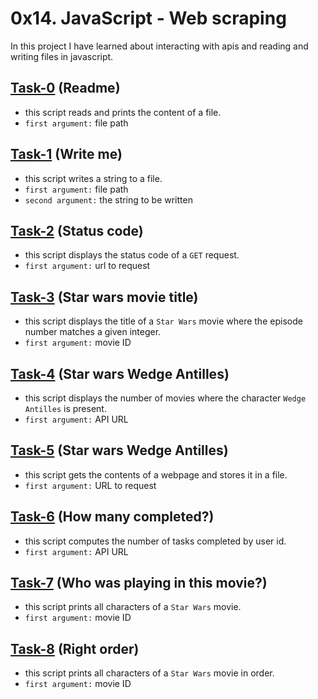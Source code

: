 # 0x14. JavaScript - Web scraping

In this project I have learned about interacting with apis and reading and writing files in javascript.

## [Task-0](./0-readme.js) (Readme)

- this script reads and prints the content of a file.
- `first argument:` file path

## [Task-1](./1-writeme.js) (Write me)

- this script writes a string to a file.
- `first argument:` file path
- `second argument:` the string to be written

## [Task-2](./2-statuscode.js) (Status code)

- this script displays the status code of a `GET` request.
- `first argument:` url to request

## [Task-3](./3-starwars_title.js) (Star wars movie title)

- this script displays the title of a `Star Wars` movie where the episode number matches a given integer.
- `first argument:` movie ID

## [Task-4](./4-starwars_count.js) (Star wars Wedge Antilles)

- this script displays the number of movies where the character `Wedge Antilles` is present.
- `first argument:` API URL

## [Task-5](./5-request_store.js) (Star wars Wedge Antilles)

- this script gets the contents of a webpage and stores it in a file.
- `first argument:` URL to request

## [Task-6](./6-completed_tasks.js) (How many completed?)

- this script computes the number of tasks completed by user id.
- `first argument:` API URL

## [Task-7](./100-starwars_characters.js) (Who was playing in this movie?)

- this script prints all characters of a `Star Wars` movie.
- `first argument:` movie ID

## [Task-8](./101-starwars_characters.js) (Right order)

- this script prints all characters of a `Star Wars` movie in order.
- `first argument:` movie ID

